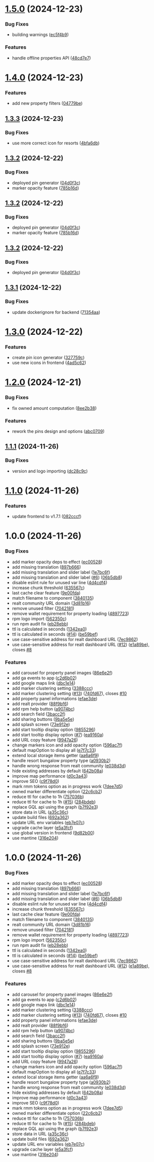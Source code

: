# [1.5.0](https://github.com/mfrederic/realt-properties-map/compare/v1.4.0...v1.5.0) (2024-12-23)


### Bug Fixes

* building warnings ([ec5f4b9](https://github.com/mfrederic/realt-properties-map/commit/ec5f4b906326c08060aa54561357d759879a2f3f))


### Features

* handle offline properties API ([48cd7e7](https://github.com/mfrederic/realt-properties-map/commit/48cd7e78028d8c3fb9d35480cb726ef5e4d217f8))

# [1.4.0](https://github.com/mfrederic/realt-properties-map/compare/v1.3.3...v1.4.0) (2024-12-23)


### Features

* add new property filters ([04779be](https://github.com/mfrederic/realt-properties-map/commit/04779be48bc5fde5e820c358df851513390e2622))

## [1.3.3](https://github.com/mfrederic/realt-properties-map/compare/v1.3.2...v1.3.3) (2024-12-23)


### Bug Fixes

* use more correct icon for resorts ([4bfa6db](https://github.com/mfrederic/realt-properties-map/commit/4bfa6db85be814d0214aaec8bee5a94426ed83a7))

## [1.3.2](https://github.com/mfrederic/realt-properties-map/compare/v1.3.1...v1.3.2) (2024-12-22)


### Bug Fixes

* deployed pin generator ([04d0f3c](https://github.com/mfrederic/realt-properties-map/commit/04d0f3c2caee276a1b449d8dd34634ca4d42a8b4))
* marker opacity feature ([785b16d](https://github.com/mfrederic/realt-properties-map/commit/785b16de0c48727d753cabd0989225f6ea6ad668))

## [1.3.2](https://github.com/mfrederic/realt-properties-map/compare/v1.3.1...v1.3.2) (2024-12-22)


### Bug Fixes

* deployed pin generator ([04d0f3c](https://github.com/mfrederic/realt-properties-map/commit/04d0f3c2caee276a1b449d8dd34634ca4d42a8b4))
* marker opacity feature ([785b16d](https://github.com/mfrederic/realt-properties-map/commit/785b16de0c48727d753cabd0989225f6ea6ad668))

## [1.3.2](https://github.com/mfrederic/realt-properties-map/compare/v1.3.1...v1.3.2) (2024-12-22)


### Bug Fixes

* deployed pin generator ([04d0f3c](https://github.com/mfrederic/realt-properties-map/commit/04d0f3c2caee276a1b449d8dd34634ca4d42a8b4))

## [1.3.1](https://github.com/mfrederic/realt-properties-map/compare/v1.3.0...v1.3.1) (2024-12-22)


### Bug Fixes

* update dockerignore for backend ([71354aa](https://github.com/mfrederic/realt-properties-map/commit/71354aa81e4913d5c46de4a56c8e76d046d25cb4))

# [1.3.0](https://github.com/mfrederic/realt-properties-map/compare/v1.2.0...v1.3.0) (2024-12-22)


### Features

* create pin icon generator ([327759c](https://github.com/mfrederic/realt-properties-map/commit/327759c5084693b28edd79b3f120234ebb5dfa3b))
* use new icons in frontend ([4ad5c62](https://github.com/mfrederic/realt-properties-map/commit/4ad5c62c19ecf3cc09efd5c4150171a10dbbb5cb))

# [1.2.0](https://github.com/mfrederic/realt-properties-map/compare/v1.1.1...v1.2.0) (2024-12-21)


### Bug Fixes

* fix owned amount computation ([8ee2b38](https://github.com/mfrederic/realt-properties-map/commit/8ee2b38d446e5d21860a80244a558991803e161b))


### Features

* rework the pins design and options ([abc0709](https://github.com/mfrederic/realt-properties-map/commit/abc07095724d4b43089b9a798171f6751d6f5426))

## [1.1.1](https://github.com/mfrederic/realt-properties-map/compare/v1.1.0...v1.1.1) (2024-11-26)


### Bug Fixes

* version and logo importing ([dc28c9c](https://github.com/mfrederic/realt-properties-map/commit/dc28c9c3b7ae33bbbfd8f94545f98d37c8f41a88))

# [1.1.0](https://github.com/mfrederic/realt-properties-map/compare/v1.0.0...v1.1.0) (2024-11-26)


### Features

* update frontend to v1.7.1 ([082cccf](https://github.com/mfrederic/realt-properties-map/commit/082cccf2355b2a9b8db7a5cbb3d69da55a79dc86))

# 1.0.0 (2024-11-26)


### Bug Fixes

* add marker opacity deps to effect ([ec00528](https://github.com/mfrederic/realt-properties-map/commit/ec005289ba436f4a09994860b2ef972c5b0a97be))
* add missing translation ([897b666](https://github.com/mfrederic/realt-properties-map/commit/897b666d43bc9f0fbd7043be79c6b419d1dc6153))
* add missing translation and slider label ([1e7bc6f](https://github.com/mfrederic/realt-properties-map/commit/1e7bc6f928a40ed48c14c807bd14ab046c9846f4))
* add missing translation and slider label ([#6](https://github.com/mfrederic/realt-properties-map/issues/6)) ([06b5db8](https://github.com/mfrederic/realt-properties-map/commit/06b5db88ad262fcee04d5463be067c5349d6f979))
* disable eslint rule for unused var line ([4d4cdf4](https://github.com/mfrederic/realt-properties-map/commit/4d4cdf43a5df62bcc69eb5b903332d5b2e54d632))
* increase chunk threshold ([635567c](https://github.com/mfrederic/realt-properties-map/commit/635567c3fe661c81d9ce54e27d5960b39cdb4367))
* last cache clear feature ([9e00fda](https://github.com/mfrederic/realt-properties-map/commit/9e00fda8ee9bb3dd6c83700da6ea9947fcd27dda))
* match filename to component ([3840135](https://github.com/mfrederic/realt-properties-map/commit/3840135123e9a7805189cf7458292984949e9a2f))
* realt community URL domain ([3d81b16](https://github.com/mfrederic/realt-properties-map/commit/3d81b16da1f2f7a70bdf713f87ce3455d9219a03))
* remove unused filter ([7042181](https://github.com/mfrederic/realt-properties-map/commit/704218100277f1e5d4124b17fcc4bfce75652b72))
* remove wallet requirement for property loading ([4897723](https://github.com/mfrederic/realt-properties-map/commit/4897723bf7217620d93a7ecc1ef035f53c1ef933))
* rpm logo import ([562350c](https://github.com/mfrederic/realt-properties-map/commit/562350c5305d02ada5131073ce078066c7b0baeb))
* run npm audit fix ([eb28ebb](https://github.com/mfrederic/realt-properties-map/commit/eb28ebb44048424954de202f489dab9fc204df1d))
* ttl is calculated in seconds ([1342ea0](https://github.com/mfrederic/realt-properties-map/commit/1342ea063dbd0b668b1af1ad752d40713a30d9f2))
* ttl is calculated in seconds ([#14](https://github.com/mfrederic/realt-properties-map/issues/14)) ([be59bef](https://github.com/mfrederic/realt-properties-map/commit/be59bef5ec730673f37e48d9d23e9fed7e1b1466))
* use case-sensitive address for realt dashboard URL ([7ec9862](https://github.com/mfrederic/realt-properties-map/commit/7ec98624f508b2bf33b770483fc1e9240d2c5521))
* use case-sensitive address for realt dashboard URL ([#12](https://github.com/mfrederic/realt-properties-map/issues/12)) ([e1a89be](https://github.com/mfrederic/realt-properties-map/commit/e1a89becc77631b1ff449e06f03c17fcd7e4bbbf)), closes [#8](https://github.com/mfrederic/realt-properties-map/issues/8)


### Features

* add carousel for property panel images ([86e6e2f](https://github.com/mfrederic/realt-properties-map/commit/86e6e2f9b6bfac54c198e5581a9efa714dc25b70))
* add ga events to app ([c2d6b02](https://github.com/mfrederic/realt-properties-map/commit/c2d6b02b2f21d86305d3c5993841572e7d48fd67))
* add google maps link ([dbc1e14](https://github.com/mfrederic/realt-properties-map/commit/dbc1e1467c15ca1a460fcf3a91be1feab19852e7))
* add marker clustering setting ([3388ccc](https://github.com/mfrederic/realt-properties-map/commit/3388cccfe817999c6c7fae97914bb7a77672b2b0))
* add marker clustering setting ([#13](https://github.com/mfrederic/realt-properties-map/issues/13)) ([740fd67](https://github.com/mfrederic/realt-properties-map/commit/740fd67617bfa04cb5f0371a4fce92398c8ae39e)), closes [#10](https://github.com/mfrederic/realt-properties-map/issues/10)
* add property panel informations ([efae3de](https://github.com/mfrederic/realt-properties-map/commit/efae3de06d7bca68a4f88dd7f51f6508aae2af30))
* add realt provider ([88f9bf6](https://github.com/mfrederic/realt-properties-map/commit/88f9bf6c57c2a3d12654049e130aa013acb6035b))
* add rpm help button ([a9074bc](https://github.com/mfrederic/realt-properties-map/commit/a9074bc5305367773f6ac395ab3a845000d6b09a))
* add search field ([3bacc2f](https://github.com/mfrederic/realt-properties-map/commit/3bacc2fcd13b7c90be2508594a3a35ab6ccde13f))
* add sharing buttons ([9ba5e5e](https://github.com/mfrederic/realt-properties-map/commit/9ba5e5e61be42191533bf83d4b660066dc7ce87e))
* add splash screen ([73e912e](https://github.com/mfrederic/realt-properties-map/commit/73e912e59ff53ac0b63a278fc085212e19ed9996))
* add start tooltip display option ([9855296](https://github.com/mfrederic/realt-properties-map/commit/9855296ef3d023ba19ed3951f0cf5755790605bc))
* add start tooltip display option ([#7](https://github.com/mfrederic/realt-properties-map/issues/7)) ([ea9160a](https://github.com/mfrederic/realt-properties-map/commit/ea9160ac5e401c0e7563ca5a9330993e045ab295))
* add URL copy feature ([9947a26](https://github.com/mfrederic/realt-properties-map/commit/9947a26682635062d19ecde51b7142f1dfa5a729))
* change markers icon and add opacity option ([596ac7f](https://github.com/mfrederic/realt-properties-map/commit/596ac7f250af9c04e6d875cd091cbdfe2a3497f5))
* default mapOption to display all ([e7f7c33](https://github.com/mfrederic/realt-properties-map/commit/e7f7c33930df098cd0209dbed3d8acdf114998b8))
* extend local storage items getter ([aa6a6f9](https://github.com/mfrederic/realt-properties-map/commit/aa6a6f93d5dbcb8db30580b522d21f5748a452ac))
* handle resort bungalow property type ([a0930b2](https://github.com/mfrederic/realt-properties-map/commit/a0930b24975cce6f15f5a2daaacbef0f251e109e))
* handle wrong response from realt community ([e038d3d](https://github.com/mfrederic/realt-properties-map/commit/e038d3d3b257e1deb47caa8090ae25d4a0e44121))
* hide existing addresses by default ([642b08a](https://github.com/mfrederic/realt-properties-map/commit/642b08ac25e0c03e542ddcdcb0670932ac1932a6))
* improve map performance ([d0c3a43](https://github.com/mfrederic/realt-properties-map/commit/d0c3a43635ad2d71943a5a71324aa57d4a3a29d4))
* improve SEO ([c9f78d0](https://github.com/mfrederic/realt-properties-map/commit/c9f78d0ca9806d5c4c83b05012c37a7606d1fb70))
* mark rmm tokens option as in progress work ([7dee7d5](https://github.com/mfrederic/realt-properties-map/commit/7dee7d51d746b3c7a9fcdc3453bb63d80a4a4709))
* owned marker differentiate option ([22c6cb2](https://github.com/mfrederic/realt-properties-map/commit/22c6cb2e61f8e93f6a86acc32ccae360082eb265))
* reduce ttl for cache to 1h ([757036b](https://github.com/mfrederic/realt-properties-map/commit/757036bfe2db3fa9da00c683e7b426279a58c39f))
* reduce ttl for cache to 1h ([#15](https://github.com/mfrederic/realt-properties-map/issues/15)) ([284bdeb](https://github.com/mfrederic/realt-properties-map/commit/284bdeb8c25538dd1ed567c708b51ab46a53fad2))
* replace GQL api using the graph ([b7f92e3](https://github.com/mfrederic/realt-properties-map/commit/b7f92e330605c1b8eb8352a998df2f5b5b339767))
* store data in URL ([a35c36c](https://github.com/mfrederic/realt-properties-map/commit/a35c36c4fc7cee5c48e30a12d3ac7bc0e734eb2a))
* update build files ([692a362](https://github.com/mfrederic/realt-properties-map/commit/692a362b9037b6425c8f9caa26e4ebfa45c16a83))
* update URL env variables ([eb7e07c](https://github.com/mfrederic/realt-properties-map/commit/eb7e07cccf3e7fa81e98e57ab5b45c1accff8fb1))
* upgrade cache layer ([e5a3fcf](https://github.com/mfrederic/realt-properties-map/commit/e5a3fcf90f6c4b8fd3daa93cc3b676f19eff3182))
* use global version in frontend ([9d82b00](https://github.com/mfrederic/realt-properties-map/commit/9d82b00d1047d82189ce342c075c1d96b6ad0422))
* use mantine ([316e204](https://github.com/mfrederic/realt-properties-map/commit/316e2049c5ab03fcaee696c19cc1ec737558b609))

# 1.0.0 (2024-11-26)


### Bug Fixes

* add marker opacity deps to effect ([ec00528](https://github.com/mfrederic/realt-properties-map/commit/ec005289ba436f4a09994860b2ef972c5b0a97be))
* add missing translation ([897b666](https://github.com/mfrederic/realt-properties-map/commit/897b666d43bc9f0fbd7043be79c6b419d1dc6153))
* add missing translation and slider label ([1e7bc6f](https://github.com/mfrederic/realt-properties-map/commit/1e7bc6f928a40ed48c14c807bd14ab046c9846f4))
* add missing translation and slider label ([#6](https://github.com/mfrederic/realt-properties-map/issues/6)) ([06b5db8](https://github.com/mfrederic/realt-properties-map/commit/06b5db88ad262fcee04d5463be067c5349d6f979))
* disable eslint rule for unused var line ([4d4cdf4](https://github.com/mfrederic/realt-properties-map/commit/4d4cdf43a5df62bcc69eb5b903332d5b2e54d632))
* increase chunk threshold ([635567c](https://github.com/mfrederic/realt-properties-map/commit/635567c3fe661c81d9ce54e27d5960b39cdb4367))
* last cache clear feature ([9e00fda](https://github.com/mfrederic/realt-properties-map/commit/9e00fda8ee9bb3dd6c83700da6ea9947fcd27dda))
* match filename to component ([3840135](https://github.com/mfrederic/realt-properties-map/commit/3840135123e9a7805189cf7458292984949e9a2f))
* realt community URL domain ([3d81b16](https://github.com/mfrederic/realt-properties-map/commit/3d81b16da1f2f7a70bdf713f87ce3455d9219a03))
* remove unused filter ([7042181](https://github.com/mfrederic/realt-properties-map/commit/704218100277f1e5d4124b17fcc4bfce75652b72))
* remove wallet requirement for property loading ([4897723](https://github.com/mfrederic/realt-properties-map/commit/4897723bf7217620d93a7ecc1ef035f53c1ef933))
* rpm logo import ([562350c](https://github.com/mfrederic/realt-properties-map/commit/562350c5305d02ada5131073ce078066c7b0baeb))
* run npm audit fix ([eb28ebb](https://github.com/mfrederic/realt-properties-map/commit/eb28ebb44048424954de202f489dab9fc204df1d))
* ttl is calculated in seconds ([1342ea0](https://github.com/mfrederic/realt-properties-map/commit/1342ea063dbd0b668b1af1ad752d40713a30d9f2))
* ttl is calculated in seconds ([#14](https://github.com/mfrederic/realt-properties-map/issues/14)) ([be59bef](https://github.com/mfrederic/realt-properties-map/commit/be59bef5ec730673f37e48d9d23e9fed7e1b1466))
* use case-sensitive address for realt dashboard URL ([7ec9862](https://github.com/mfrederic/realt-properties-map/commit/7ec98624f508b2bf33b770483fc1e9240d2c5521))
* use case-sensitive address for realt dashboard URL ([#12](https://github.com/mfrederic/realt-properties-map/issues/12)) ([e1a89be](https://github.com/mfrederic/realt-properties-map/commit/e1a89becc77631b1ff449e06f03c17fcd7e4bbbf)), closes [#8](https://github.com/mfrederic/realt-properties-map/issues/8)


### Features

* add carousel for property panel images ([86e6e2f](https://github.com/mfrederic/realt-properties-map/commit/86e6e2f9b6bfac54c198e5581a9efa714dc25b70))
* add ga events to app ([c2d6b02](https://github.com/mfrederic/realt-properties-map/commit/c2d6b02b2f21d86305d3c5993841572e7d48fd67))
* add google maps link ([dbc1e14](https://github.com/mfrederic/realt-properties-map/commit/dbc1e1467c15ca1a460fcf3a91be1feab19852e7))
* add marker clustering setting ([3388ccc](https://github.com/mfrederic/realt-properties-map/commit/3388cccfe817999c6c7fae97914bb7a77672b2b0))
* add marker clustering setting ([#13](https://github.com/mfrederic/realt-properties-map/issues/13)) ([740fd67](https://github.com/mfrederic/realt-properties-map/commit/740fd67617bfa04cb5f0371a4fce92398c8ae39e)), closes [#10](https://github.com/mfrederic/realt-properties-map/issues/10)
* add property panel informations ([efae3de](https://github.com/mfrederic/realt-properties-map/commit/efae3de06d7bca68a4f88dd7f51f6508aae2af30))
* add realt provider ([88f9bf6](https://github.com/mfrederic/realt-properties-map/commit/88f9bf6c57c2a3d12654049e130aa013acb6035b))
* add rpm help button ([a9074bc](https://github.com/mfrederic/realt-properties-map/commit/a9074bc5305367773f6ac395ab3a845000d6b09a))
* add search field ([3bacc2f](https://github.com/mfrederic/realt-properties-map/commit/3bacc2fcd13b7c90be2508594a3a35ab6ccde13f))
* add sharing buttons ([9ba5e5e](https://github.com/mfrederic/realt-properties-map/commit/9ba5e5e61be42191533bf83d4b660066dc7ce87e))
* add splash screen ([73e912e](https://github.com/mfrederic/realt-properties-map/commit/73e912e59ff53ac0b63a278fc085212e19ed9996))
* add start tooltip display option ([9855296](https://github.com/mfrederic/realt-properties-map/commit/9855296ef3d023ba19ed3951f0cf5755790605bc))
* add start tooltip display option ([#7](https://github.com/mfrederic/realt-properties-map/issues/7)) ([ea9160a](https://github.com/mfrederic/realt-properties-map/commit/ea9160ac5e401c0e7563ca5a9330993e045ab295))
* add URL copy feature ([9947a26](https://github.com/mfrederic/realt-properties-map/commit/9947a26682635062d19ecde51b7142f1dfa5a729))
* change markers icon and add opacity option ([596ac7f](https://github.com/mfrederic/realt-properties-map/commit/596ac7f250af9c04e6d875cd091cbdfe2a3497f5))
* default mapOption to display all ([e7f7c33](https://github.com/mfrederic/realt-properties-map/commit/e7f7c33930df098cd0209dbed3d8acdf114998b8))
* extend local storage items getter ([aa6a6f9](https://github.com/mfrederic/realt-properties-map/commit/aa6a6f93d5dbcb8db30580b522d21f5748a452ac))
* handle resort bungalow property type ([a0930b2](https://github.com/mfrederic/realt-properties-map/commit/a0930b24975cce6f15f5a2daaacbef0f251e109e))
* handle wrong response from realt community ([e038d3d](https://github.com/mfrederic/realt-properties-map/commit/e038d3d3b257e1deb47caa8090ae25d4a0e44121))
* hide existing addresses by default ([642b08a](https://github.com/mfrederic/realt-properties-map/commit/642b08ac25e0c03e542ddcdcb0670932ac1932a6))
* improve map performance ([d0c3a43](https://github.com/mfrederic/realt-properties-map/commit/d0c3a43635ad2d71943a5a71324aa57d4a3a29d4))
* improve SEO ([c9f78d0](https://github.com/mfrederic/realt-properties-map/commit/c9f78d0ca9806d5c4c83b05012c37a7606d1fb70))
* mark rmm tokens option as in progress work ([7dee7d5](https://github.com/mfrederic/realt-properties-map/commit/7dee7d51d746b3c7a9fcdc3453bb63d80a4a4709))
* owned marker differentiate option ([22c6cb2](https://github.com/mfrederic/realt-properties-map/commit/22c6cb2e61f8e93f6a86acc32ccae360082eb265))
* reduce ttl for cache to 1h ([757036b](https://github.com/mfrederic/realt-properties-map/commit/757036bfe2db3fa9da00c683e7b426279a58c39f))
* reduce ttl for cache to 1h ([#15](https://github.com/mfrederic/realt-properties-map/issues/15)) ([284bdeb](https://github.com/mfrederic/realt-properties-map/commit/284bdeb8c25538dd1ed567c708b51ab46a53fad2))
* replace GQL api using the graph ([b7f92e3](https://github.com/mfrederic/realt-properties-map/commit/b7f92e330605c1b8eb8352a998df2f5b5b339767))
* store data in URL ([a35c36c](https://github.com/mfrederic/realt-properties-map/commit/a35c36c4fc7cee5c48e30a12d3ac7bc0e734eb2a))
* update build files ([692a362](https://github.com/mfrederic/realt-properties-map/commit/692a362b9037b6425c8f9caa26e4ebfa45c16a83))
* update URL env variables ([eb7e07c](https://github.com/mfrederic/realt-properties-map/commit/eb7e07cccf3e7fa81e98e57ab5b45c1accff8fb1))
* upgrade cache layer ([e5a3fcf](https://github.com/mfrederic/realt-properties-map/commit/e5a3fcf90f6c4b8fd3daa93cc3b676f19eff3182))
* use mantine ([316e204](https://github.com/mfrederic/realt-properties-map/commit/316e2049c5ab03fcaee696c19cc1ec737558b609))
